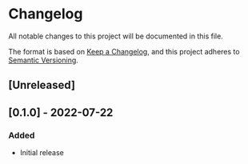 <!---
SPDX-FileCopyrightText: © 2022 Matt Williams <matt@milliams.com>
SPDX-License-Identifier: MIT
-->

# Changelog

All notable changes to this project will be documented in this file.

The format is based on [Keep a Changelog](https://keepachangelog.com/en/1.0.0/),
and this project adheres to [Semantic Versioning](https://semver.org/spec/v2.0.0.html).

## [Unreleased]

## [0.1.0] - 2022-07-22

### Added

- Initial release

[//]: # (C3-2-DKAC)
